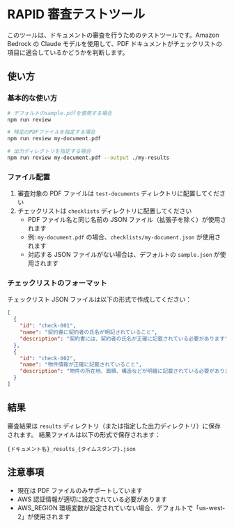 # RAPID 審査テストツール

このツールは、ドキュメントの審査を行うためのテストツールです。Amazon Bedrock の Claude モデルを使用して、PDF ドキュメントがチェックリストの項目に適合しているかどうかを判断します。

## 使い方

### 基本的な使い方

```bash
# デフォルトのsample.pdfを使用する場合
npm run review

# 特定のPDFファイルを指定する場合
npm run review my-document.pdf

# 出力ディレクトリを指定する場合
npm run review my-document.pdf --output ./my-results
```

### ファイル配置

1. 審査対象の PDF ファイルは `test-documents` ディレクトリに配置してください
2. チェックリストは `checklists` ディレクトリに配置してください
   - PDF ファイル名と同じ名前の JSON ファイル（拡張子を除く）が使用されます
   - 例: `my-document.pdf` の場合、`checklists/my-document.json` が使用されます
   - 対応する JSON ファイルがない場合は、デフォルトの `sample.json` が使用されます

### チェックリストのフォーマット

チェックリスト JSON ファイルは以下の形式で作成してください：

```json
[
  {
    "id": "check-001",
    "name": "契約書に契約者の氏名が明記されていること",
    "description": "契約書には、契約者の氏名が正確に記載されている必要があります"
  },
  {
    "id": "check-002",
    "name": "物件情報が正確に記載されていること",
    "description": "物件の所在地、面積、構造などが明確に記載されている必要があります"
  }
]
```

## 結果

審査結果は `results` ディレクトリ（または指定した出力ディレクトリ）に保存されます。
結果ファイルは以下の形式で保存されます：

```
{ドキュメント名}_results_{タイムスタンプ}.json
```

## 注意事項

- 現在は PDF ファイルのみサポートしています
- AWS 認証情報が適切に設定されている必要があります
- AWS_REGION 環境変数が設定されていない場合、デフォルトで「us-west-2」が使用されます
